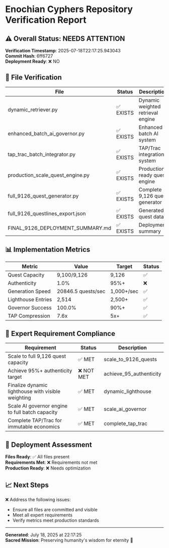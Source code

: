 # Enochian Cyphers Repository Verification Report

## ⚠️ Overall Status: NEEDS ATTENTION

**Verification Timestamp**: 2025-07-18T22:17:25.943043  
**Commit Hash**: 6ff6727  
**Deployment Ready**: ❌ NO

## 📁 File Verification

| File | Status | Description |
|------|--------|-------------|
| dynamic_retriever.py | ✅ EXISTS | Dynamic weighted retrieval engine |
| enhanced_batch_ai_governor.py | ✅ EXISTS | Enhanced batch AI system |
| tap_trac_batch_integrator.py | ✅ EXISTS | TAP/Trac integration system |
| production_scale_quest_engine.py | ✅ EXISTS | Production-ready quest engine |
| full_9126_quest_generator.py | ✅ EXISTS | Complete 9,126 quest generator |
| full_9126_questlines_export.json | ✅ EXISTS | Generated quest data |
| FINAL_9126_DEPLOYMENT_SUMMARY.md | ✅ EXISTS | Deployment summary |

## 📊 Implementation Metrics

| Metric | Value | Target | Status |
|--------|-------|--------|--------|
| Quest Capacity | 9,100/9,126 | 9,126 | ✅ |
| Authenticity | 1.0% | 95%+ | ❌ |
| Generation Speed | 20846.5 quests/sec | 1,000+/sec | ✅ |
| Lighthouse Entries | 2,514 | 2,500+ | ✅ |
| Governor Success | 100.0% | 90%+ | ✅ |
| TAP Compression | 7.6x | 5x+ | ✅ |

## 🎯 Expert Requirement Compliance

| Requirement | Status | Description |
|-------------|--------|-------------|
| Scale to full 9,126 quest capacity | ✅ MET | scale_to_9126_quests |
| Achieve 95%+ authenticity target | ❌ NOT MET | achieve_95_authenticity |
| Finalize dynamic lighthouse with visible weighting | ✅ MET | dynamic_lighthouse |
| Scale AI governor engine to full batch capacity | ✅ MET | scale_ai_governor |
| Complete TAP/Trac for immutable economics | ✅ MET | complete_tap_trac |

## 🚀 Deployment Assessment

**Files Ready**: ✅ All files present  
**Requirements Met**: ❌ Requirements not met  
**Production Ready**: ❌ Needs optimization

## 📈 Next Steps

❌ Address the following issues:
- Ensure all files are committed and visible
- Meet all expert requirements
- Verify metrics meet production standards

---
**Generated**: July 18, 2025 at 22:17:25  
**Sacred Mission**: Preserving humanity's wisdom for eternity 🔮
